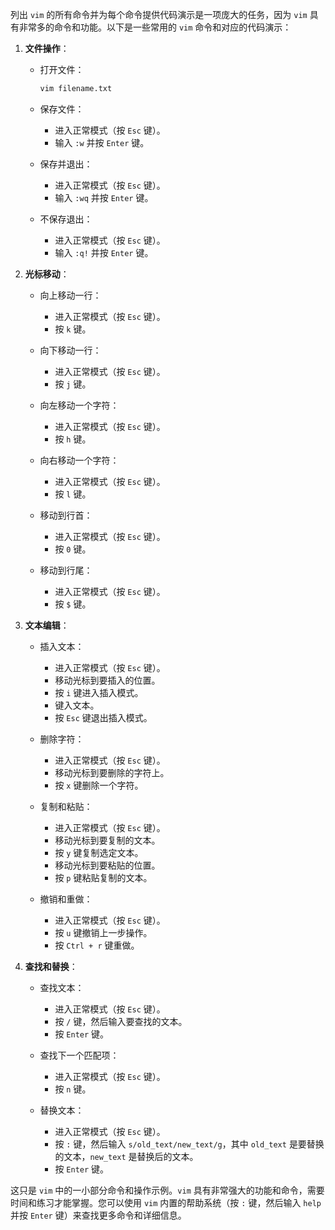 列出 `vim` 的所有命令并为每个命令提供代码演示是一项庞大的任务，因为 `vim` 具有非常多的命令和功能。以下是一些常用的 `vim` 命令和对应的代码演示：

1. **文件操作**：

   - 打开文件：
     ```bash
     vim filename.txt
     ```

   - 保存文件：
     - 进入正常模式（按 `Esc` 键）。
     - 输入 `:w` 并按 `Enter` 键。

   - 保存并退出：
     - 进入正常模式（按 `Esc` 键）。
     - 输入 `:wq` 并按 `Enter` 键。

   - 不保存退出：
     - 进入正常模式（按 `Esc` 键）。
     - 输入 `:q!` 并按 `Enter` 键。

2. **光标移动**：

   - 向上移动一行：
     - 进入正常模式（按 `Esc` 键）。
     - 按 `k` 键。

   - 向下移动一行：
     - 进入正常模式（按 `Esc` 键）。
     - 按 `j` 键。

   - 向左移动一个字符：
     - 进入正常模式（按 `Esc` 键）。
     - 按 `h` 键。

   - 向右移动一个字符：
     - 进入正常模式（按 `Esc` 键）。
     - 按 `l` 键。

   - 移动到行首：
     - 进入正常模式（按 `Esc` 键）。
     - 按 `0` 键。

   - 移动到行尾：
     - 进入正常模式（按 `Esc` 键）。
     - 按 `$` 键。

3. **文本编辑**：

   - 插入文本：
     - 进入正常模式（按 `Esc` 键）。
     - 移动光标到要插入的位置。
     - 按 `i` 键进入插入模式。
     - 键入文本。
     - 按 `Esc` 键退出插入模式。

   - 删除字符：
     - 进入正常模式（按 `Esc` 键）。
     - 移动光标到要删除的字符上。
     - 按 `x` 键删除一个字符。

   - 复制和粘贴：
     - 进入正常模式（按 `Esc` 键）。
     - 移动光标到要复制的文本。
     - 按 `y` 键复制选定文本。
     - 移动光标到要粘贴的位置。
     - 按 `p` 键粘贴复制的文本。

   - 撤销和重做：
     - 进入正常模式（按 `Esc` 键）。
     - 按 `u` 键撤销上一步操作。
     - 按 `Ctrl + r` 键重做。

4. **查找和替换**：

   - 查找文本：
     - 进入正常模式（按 `Esc` 键）。
     - 按 `/` 键，然后输入要查找的文本。
     - 按 `Enter` 键。

   - 查找下一个匹配项：
     - 进入正常模式（按 `Esc` 键）。
     - 按 `n` 键。

   - 替换文本：
     - 进入正常模式（按 `Esc` 键）。
     - 按 `:` 键，然后输入 `s/old_text/new_text/g`，其中 `old_text` 是要替换的文本，`new_text` 是替换后的文本。
     - 按 `Enter` 键。

这只是 `vim` 中的一小部分命令和操作示例。`vim` 具有非常强大的功能和命令，需要时间和练习才能掌握。您可以使用 `vim` 内置的帮助系统（按 `:` 键，然后输入 `help` 并按 `Enter` 键）来查找更多命令和详细信息。